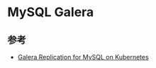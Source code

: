 # MySQL Galera


## 参考

* [Galera Replication for MySQL on Kubernetes](https://github.com/kubernetes/examples/tree/master/staging/storage/mysql-galera)